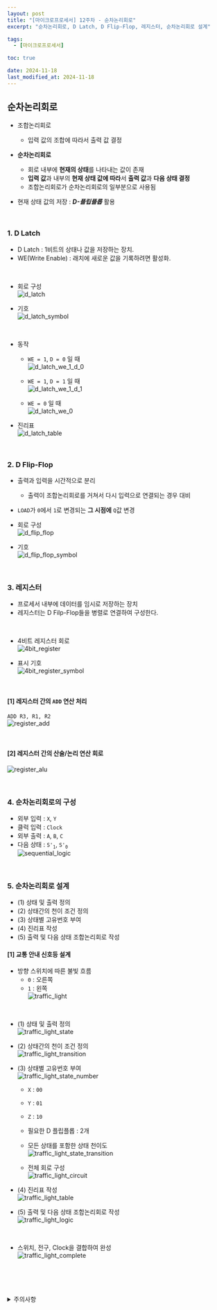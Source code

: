 ```yaml
---
layout: post
title: "[마이크로프로세서] 12주차 - 순차논리회로"
excerpt: "순차논리회로, D Latch, D Flip-Flop, 레지스터, 순차논리회로 설계"

tags:
  - [마이크로프로세서]

toc: true

date: 2024-11-18
last_modified_at: 2024-11-18
---
```

## 순차논리회로
- 조합논리회로
  - 입력 값의 조합에 따라서 출력 값 결정

- **순차논리회로**
  - 회로 내부에 **현재의 상태**를 나타내는 값이 존재
  - **입력 값**과 내부의 **현재 상태 값에 따라**서 **출력 값**과 **다음 상태 결정**  
  - 조합논리회로가 순차논리회로의 일부분으로 사용됨

- 현재 상태 값의 저장 : ***D-플립플롭*** 활용  

<br>

### 1. D Latch
- D Latch : 1비트의 상태나 값을 저장하는 장치.
- WE(Write Enable) : 래치에 새로운 값을 기록하려면 활성화. 
<br>

- 회로 구성  
![d_latch][def]  

- 기호  
![d_latch_symbol][def2]  

<br>

- 동작  
  - `WE = 1`, `D = 0` 일 때  
  ![d_latch_we_1_d_0][def3]  

  - `WE = 1`, `D = 1` 일 때  
  ![d_latch_we_1_d_1][def4]  

  - `WE = 0` 일 때  
  ![d_latch_we_0][def5]  

- 진리표  
![d_latch_table][def6]  

<br>

### 2. D Flip-Flop  
- 출력과 입력을 시간적으로 분리  
  - 출력이 조합논리회로를 거쳐서 다시 입력으로 연결되는 경우 대비  

- `LOAD`가 `0`에서 `1`로 변경되는 **그 시점에** `Q`값 변경  

- 회로 구성  
![d_flip_flop][def7]  

- 기호  
![d_flip_flop_symbol][def8]  

<br>

### 3. 레지스터
- 프로세서 내부에 데이터를 임시로 저장하는 장치
- 레지스터는 D Filp-Flop들을 병렬로 연결하여 구성한다.  
<br>

- 4비트 레지스터 회로  
![4bit_register][def9]  

- 표시 기호  
![4bit_register_symbol][def10]  

<br>

#### [1] 레지스터 간의 `ADD` 연산 처리  
`ADD R3, R1, R2`  
![register_add][def11]  

<br>

#### [2] 레지스터 간의 산술/논리 연산 회로  
![register_alu][def12]  

<br>

### 4. 순차논리회로의 구성
- 외부 입력 : `X`, `Y`
- 클럭 입력 : `Clock`
- 외부 출력 : `A`, `B`, `C`
- 다음 상태 : `S'`<sub>`1`</sub>, `S'`<sub>`0`</sub>  
![sequential_logic][def13]  

<br>

### 5. 순차논리회로 설계
- (1) 상태 및 출력 정의
- (2) 상태간의 천이 조건 정의
- (3) 상태별 고유번호 부여
- (4) 진리표 작성
- (5) 출력 및 다음 상태 조합논리회로 작성

#### [1] 교통 안내 신호등 설계  
- 방향 스위치에 따른 불빛 흐름
  - `0` : 오른쪽
  - `1` : 왼쪽  
![traffic_light][def14]  

<br>

- (1) 상태 및 출력 정의  
![traffic_light_state][def15]  

- (2) 상태간의 천이 조건 정의  
![traffic_light_transition][def16]  

- (3) 상태별 고유번호 부여  
![traffic_light_state_number][def17]
  - `X` : `00`
  - `Y` : `01`
  - `Z` : `10`  
  - 필요한 D 플립플롭 : 2개  

  - 모든 상태를 포함한 상태 천이도  
  ![traffic_light_state_transition][def18]  

  - 전체 회로 구성  
  ![traffic_light_circuit][def19]  

- (4) 진리표 작성  
![traffic_light_table][def20]  

- (5) 출력 및 다음 상태 조합논리회로 작성  
![traffic_light_logic][def21]  

<br>

- 스위치, 전구, Clock을 결합하여 완성  
![traffic_light_complete][def22]  

<br>
<br>
<br>
<br>
<details>
<summary>주의사항</summary>
<div markdown="1">  

이 포스팅은 강원대학교 김용석 교수님의 마이크로프로세서 수업을 들으며 내용을 정리 한 것입니다.  
수업 내용에 대한 저작권은 교수님께 있으니,  
다른 곳으로의 무분별한 내용 복사를 자제해 주세요.  

</div>
</details>

[def]: https://i.imgur.com/amlWdg7.png
[def2]: https://i.imgur.com/FlgUnhm.png
[def3]: https://i.imgur.com/AE1uLiR.png
[def4]: https://i.imgur.com/LSXvS6O.png
[def5]: https://i.imgur.com/R7qSTit.png
[def6]: https://i.imgur.com/kZNJTmt.png
[def7]: https://i.imgur.com/zCnTpCD.png
[def8]: https://i.imgur.com/rsgeWM2.png
[def9]: https://i.imgur.com/CYvShkz.png
[def10]: https://i.imgur.com/6RRfg4E.png
[def11]: https://i.imgur.com/UgahRFr.png
[def12]: https://i.imgur.com/axLp2ph.png
[def13]: https://i.imgur.com/tF8k71F.png
[def14]: https://i.imgur.com/brCsypr.png
[def15]: https://i.imgur.com/xSTB2K1.png
[def16]: https://i.imgur.com/zR0JLaz.png
[def17]: https://i.imgur.com/MeEwPD2.png
[def18]: https://i.imgur.com/PZ1sCsR.png
[def19]: https://i.imgur.com/hbO0z54.png
[def20]: https://i.imgur.com/sAKqQsI.png
[def21]: https://i.imgur.com/PgvIm4V.png
[def22]: https://i.imgur.com/wWCKfob.png